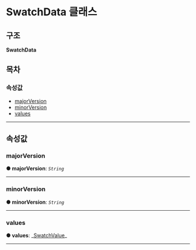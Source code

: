 # SwatchData 클래스

## 구조

**SwatchData**

## 목차

### 속성값

- [majorVersion](_affectscript_.affectscriptapi.swatchdata.md#majorversion)
- [minorVersion](_affectscript_.affectscriptapi.swatchdata.md#minorversion)
- [values](_affectscript_.affectscriptapi.swatchdata.md#values)

---

## 속성값

<a id="majorversion"></a>

### majorVersion

**● majorVersion**: _`String`_

---

<a id="minorversion"></a>

### minorVersion

**● minorVersion**: _`String`_

---

<a id="values"></a>

### values

**● values**: _[SwatchValue](../Enum/\_affectscript_.affectscriptapi.swatchvalue.md)\_

---

